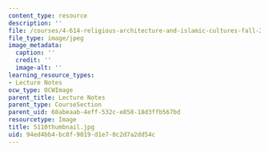 ```yaml
---
content_type: resource
description: ''
file: /courses/4-614-religious-architecture-and-islamic-cultures-fall-2002/94ed4bb4bc8f9019d1e70c2d7a2dd54c_5110thumbnail.jpg
file_type: image/jpeg
image_metadata:
  caption: ''
  credit: ''
  image-alt: ''
learning_resource_types:
- Lecture Notes
ocw_type: OCWImage
parent_title: Lecture Notes
parent_type: CourseSection
parent_uid: 68abeaab-4eff-532c-e858-18d3ffb567bd
resourcetype: Image
title: 5110thumbnail.jpg
uid: 94ed4bb4-bc8f-9019-d1e7-0c2d7a2dd54c
---
```

